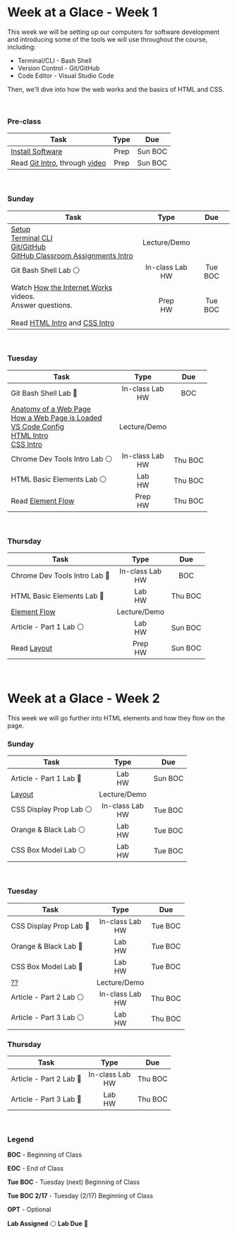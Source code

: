 # Week at a Glace - Week 1

This week we will be setting up our computers for software development and introducing some of the tools we will use throughout the course, including:
* Terminal/CLI - Bash Shell
* Version Control - Git/GitHub
* Code Editor - Visual Studio Code

Then, we'll dive into how the web works and the basics of HTML and CSS.

<br/>

### Pre-class

Task | Type | Due 
-------|:-:|:-:
 [Install Software](https://github.com/hoc-courses/shared-resources/blob/main/software-installation.md) | Prep | Sun BOC
Read [Git Intro](https://github.com/hoc-courses/shared-resources/blob/main/git-github-intro.md), through [video](https://www.youtube.com/watch?v=rbZf3lPMOYY&list=PLVYDhqbgYpYXbAL_Hps1Y--THRmaTFipj&index=9) | Prep | Sun BOC

<br/>

### Sunday
Task | Type | Due 
-------|:-:|:-:
[Setup](https://github.com/hoc-courses/shared-resources/blob/main/software-installation.md)<br/>[Terminal CLI](https://github.com/hoc-courses/shared-resources/blob/main/terminal-cli-intro.md)<br/> [Git/GitHub](https://github.com/hoc-courses/shared-resources/blob/main/git-github-intro.md)<br/>  [GitHub Classroom Assignments Intro](https://github.com/hoc-courses/shared-resources/blob/main/github-classroom-intro.md) | Lecture/Demo | 
Git Bash Shell Lab :white_circle:  | In-class Lab <br/>HW | Tue BOC
Watch [How the Internet Works](https://chnn-anne.gitbook.io/html-css/how-the-web-works/dns-tcp-ip-http-html) videos. <br/>Answer questions.<br/><br/> Read [HTML Intro](https://chnn-anne.gitbook.io/html-css/html-css-intro/html-intro) and [CSS Intro](https://chnn-anne.gitbook.io/html-css/html-css-intro/css-intro) | Prep<br/>HW| Tue BOC |

<br/>

### Tuesday
Task | Type | Due 
-------|:-:|:-:
Git Bash Shell Lab :red_circle: | In-class Lab<br/>HW | BOC
[Anatomy of a Web Page](https://chnn-anne.gitbook.io/html-css/how-the-web-works/anatomy-of-a-web-page) <br/>[How a Web Page is Loaded](https://chnn-anne.gitbook.io/html-css/how-the-web-works/how-a-web-page-gets-loaded)<br/> [VS Code Config](https://github.com/hoc-courses/shared-resources/blob/main/vs-code-intro.md) <br/> [HTML Intro](https://chnn-anne.gitbook.io/html-css/html-css-intro/html-intro)<br/>[CSS Intro](https://chnn-anne.gitbook.io/html-css/html-css-intro/css-intro) | Lecture/Demo | 
Chrome Dev Tools Intro Lab :white_circle: | In-class Lab<br/>HW | Thu BOC
HTML Basic Elements Lab :white_circle: | Lab<br/>HW | Thu BOC
Read [Element Flow](https://chnn-anne.gitbook.io/html-css/html-css-intro/element-flow) | Prep<br/>HW| Thu BOC |

<br/>

### Thursday
Task | Type | Due 
-------|:-:|:-:
Chrome Dev Tools Intro Lab :red_circle: | In-class Lab<br/>HW | BOC
HTML Basic Elements Lab :red_circle: | Lab<br/>HW | Thu BOC
[Element Flow](https://chnn-anne.gitbook.io/html-css/html-css-intro/element-flow)| Lecture/Demo | 
Article - Part 1 Lab :white_circle: | Lab<br/>HW | Sun BOC
Read [Layout](https://chnn-anne.gitbook.io/html-css/html/layout) | Prep<br/>HW | Sun BOC

<br/>

# Week at a Glace - Week 2

This week we will go further into HTML elements and how they flow on the page.


### Sunday
Task | Type | Due 
-------|:-:|:-:
Article - Part 1 Lab :red_circle: | Lab<br/>HW | Sun BOC
[Layout](https://chnn-anne.gitbook.io/html-css/html/layout) | Lecture/Demo | 
CSS Display Prop Lab :white_circle: | In-class Lab<br/>HW | Tue BOC
Orange & Black Lab :white_circle: | Lab<br/>HW | Tue BOC
CSS Box Model Lab :white_circle: | Lab<br/>HW | Tue BOC
<br/>

### Tuesday
Task | Type | Due 
-------|:-:|:-:
CSS Display Prop Lab :red_circle: | In-class Lab<br/>HW | Tue BOC
Orange & Black Lab :red_circle: | Lab<br/>HW | Tue BOC
CSS Box Model Lab :red_circle: | Lab<br/>HW | Tue BOC
[??]() | Lecture/Demo |
Article - Part 2 Lab :white_circle: | In-class Lab<br/>HW | Thu BOC
Article - Part 3 Lab :white_circle: | Lab<br/>HW | Thu BOC

### Thursday
Task | Type | Due 
-------|:-:|:-:
Article - Part 2 Lab :red_circle: | In-class Lab<br/>HW | Thu BOC
Article - Part 3 Lab :red_circle: | Lab<br/>HW | Thu BOC

<br/>

### Legend

 **BOC** - Beginning of Class

 **EOC** - End of Class

 **Tue BOC** - Tuesday (next) Beginning of Class

 **Tue BOC 2/17** - Tuesday (2/17) Beginning of Class

 **OPT** - Optional

 **Lab Assigned** :white_circle: 
 **Lab Due** :red_circle:


